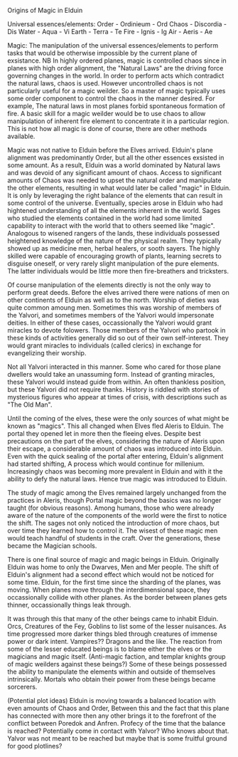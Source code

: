 Origins of Magic in Elduin

Universal essences/elements:
Order - Ordinieum - Ord
Chaos - Discordia - Dis
Water - Aqua   - Vi
Earth - Terra  - Te
Fire  - Ignis  - Ig
Air   - Aeris  - Ae

Magic: The manipulation of the universal essences/elements to perform tasks that would be otherwise impossible by the current plane of exsistance. NB In highly ordered planes, magic is controlled chaos since in planes with high order alignment, the "Natural Laws" are the driving force governing changes in the world. In order to perform acts which contradict the natural laws, chaos is used. However uncontrolled chaos is not particularly useful for a magic weilder. So a master of magic typically uses some order component to control the chaos in the manner desired. For example, The natural laws in most planes forbid spontaneous formation of fire. A basic skill for a magic weilder would be to use chaos to allow manipulation of inherent fire element to concentrate it in a particular region. This is not how all magic is done of course, there are other methods available.

Magic was not native to Elduin before the Elves arrived. Elduin's plane alignment was predominantly Order, but all the other essences exsisted in some amount. As a result, Elduin was a world dominated by Natural laws and was devoid of any significant amount of chaos. Access to significant amounts of Chaos was needed to upset the natural order and manipulate the other elements, resulting in what would later be called "magic" in Elduin. It is only by leveraging the right balance of the elements that can result in some control of the universe. Eventually, species arose in Elduin who had hightened understanding of all the elements inherent in the world. Sages who studied the elements contained in the world had some limited capability to interact with the world that to others seemed like "magic". Analogous to wisened rangers of the lands, these individuals possessed heightened knowledge of the nature of the physical realm. They typically showed up as medicine men, herbal healers, or sooth sayers. The highly skilled were capable of encouraging growth of plants, learning secrets to disguise oneself, or very rarely slight manipulation of the pure elements. The latter individuals would be little more then fire-breathers and tricksters. 


Of course manipulation of the elements directly is not the only way to perform great deeds. Before the elves arrived there were nations of men on other continents of Elduin as well as to the north. Worship of dieties was quite common amoung men. Sometimes this was worship of members of the Yalvori, and sometimes members of the Yalvori would impersonate deities. In either of these cases, occassionally the Yalvori would grant miracles to devote folowers. Those members of the Yalvori who partook in these kinds of activities generally did so out of their own self-interest. They would grant miracles to individuals (called clerics) in exchange for evangelizing their worship.

Not all Yalvori interacted in this manner. Some who cared for those plane dwellers would take an unassuming form. Instead of granting miracles, these Yalvori would instead guide from within. An often thankless position, but these Yalvori did not require thanks. History is riddled with stories of mysterious figures who appear at times of crisis, with descriptions such as "The Old Man".

Until the coming of the elves, these were the only sources of what might be known as "magics". This all changed when Elves fled Aleris to Elduin. The portal they opened let in more then the fleeing elves. Despite best precautions on the part of the elves, considering the nature of Aleris upon their escape, a considerable amount of chaos was introduced into Elduin. Even with the quick sealing of the portal after entering, Elduin's alignment had started shifting, A process which would continue for millenium. Increasingly chaos was becoming more prevalent in Elduin and with it the ability to defy the natural laws. Hence true magic was introduced to Elduin.

The study of magic among the Elves remained largely unchanged from the practices in Aleris, though Portal magic beyond the basics was no longer taught (for obvious reasons). Among humans, those who were already aware of the nature of the components of the world were the first to notice the shift. The sages not only noticed the introduction of more chaos, but over time they learned how to control it. The wisest of these magic men would teach handful of students in the craft. Over the generations, these became the Magician schools. 

There is one final source of magic and magic beings in Elduin. Originally Elduin was home to only the Dwarves, Men and Mer people. The shift of Elduin's alignment had a second effect which would not be noticed for some time. Elduin, for the first time since the sharding of the planes, was moving. When planes move through the interdimensional space, they occassionally collide with other planes. As the border between planes gets thinner, occassionally things leak through.

It was through this that many of the other beings came to inhabit Elduin. Orcs, Creatures of the Fey, Goblins to list some of the lesser nuisances. As time progressed more darker things bled through creatures of immense power or dark intent. Vampires?? Dragons and the like. The reaction from some of the lesser educated beings is to blame either the elves or the magicians and magic itself. (Anti-magic faction, and templar knights group of magic weilders against these beings?) Some of these beings possessed the ability to manipulate the elements within and outside of themselves intrinsically. Mortals who obtain their power from these beings became sorcerers.

(Potential plot ideas)
Elduin is moving towards a balanced location with even amounts of Chaos and Order, Between this and the fact that this plane has connected with more then any other brings it to the forefront of the conflict between Poredok and Anfren. Profecy of the time that the balance is reached? Potentially come in contact with Yalvor? Who knows about that. Yalvor was not meant to be reached but maybe that is some fruitful ground for good plotlines? 
